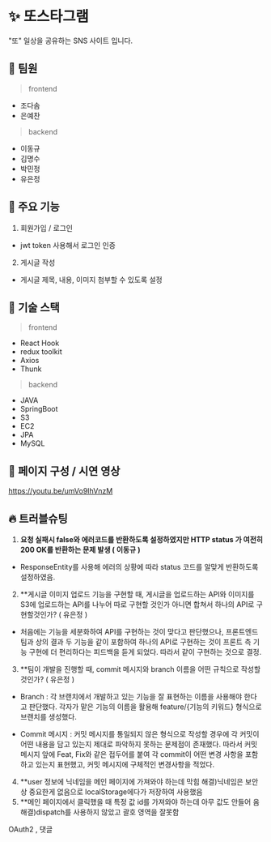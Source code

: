 # ✨ 또스타그램

"또" 일상을 공유하는 SNS 사이트 입니다.

## 👬 팀원
> frontend
 * 조다솜
 * 은예찬
> backend
 * 이동규
 * 김명수
 * 박민정
 * 유은정
 
## 📄 주요 기능

1. 회원가입 / 로그인
 * jwt token 사용해서 로그인 인증
 
2. 게시글 작성
 * 게시글 제목, 내용, 이미지 첨부할 수 있도록 설정

## 🔧 기술 스택
> frontend
 * React Hook
 * redux toolkit
 * Axios
 * Thunk

> backend
 * JAVA
 * SpringBoot
 * S3
 * EC2
 * JPA
 * MySQL

## 🎨 페이지 구성 / 시연 영상
https://youtu.be/umVo9IhVnzM

## 🔥 트러블슈팅
1. **요청 실패시 false와 에러코드를 반환하도록 설정하였지만 HTTP status 가 여전히 200 OK를 반환하는 문제 발생 ( 이동규 )**
 * ResponseEntity를 사용해 에러의 상황에 따라 status 코드를 알맞게 반환하도록 설정하였음.
2. **게시글 이미지 업로드 기능을 구현할 때, 게시글을 업로드하는 API와 이미지를 S3에 업로드하는 API를 나누어 따로 구현할 것인가 아니면 합쳐서 하나의 API로 구현할것인가? ( 유은정 )
 * 처음에는 기능을 세분화하여 API를 구현하는 것이 맞다고 판단했으나, 프론트엔드 팀과 상의 결과 두 기능을 같이 포함하여 하나의 API로 구현하는 것이 프론트 측 기능 구현에 더 편리하다는 피드백을 듣게 되었다. 따라서 같이 구현하는 것으로 결정.
3. **팀이 개발을 진행할 때, commit 메시지와 branch 이름을 어떤 규칙으로 작성할 것인가? ( 유은정 )
 * Branch : 각 브랜치에서 개발하고 있는 기능을 잘 표현하는 이름을 사용해야 한다고 판단했다. 각자가 맡은 기능의 이름을 활용해 feature/{기능의 키워드} 형식으로 브랜치를 생성했다.

 * Commit 메시지 : 커밋 메시지를 통일되지 않은 형식으로 작성할 경우에 각 커밋이 어떤 내용을 담고 있는지 제대로 파악하지 못하는 문제점이 존재했다. 따라서 커밋 메시지 앞에 Feat, Fix와 같은 접두어를 붙여 각 commit이 어떤 변경 사항을 포함하고 있는지 표현했고, 커밋 메시지에 구체적인 변경사항을 적었다.

4. **user 정보에 닉네임을 메인 페이지에 가져와야 하는데 막힘 해결)닉네임은 보안상 중요한게 없음으로 localStorage에다가 저장하여 사용했음
5. **메인 페이지에서 클릭했을 때 특정 값 id를 가져와야 하는데 아무 값도 안들어 옴 해결)dispatch를 사용하지 않았고 괄호 영역을 잘못함

OAuth2 , 댓글
